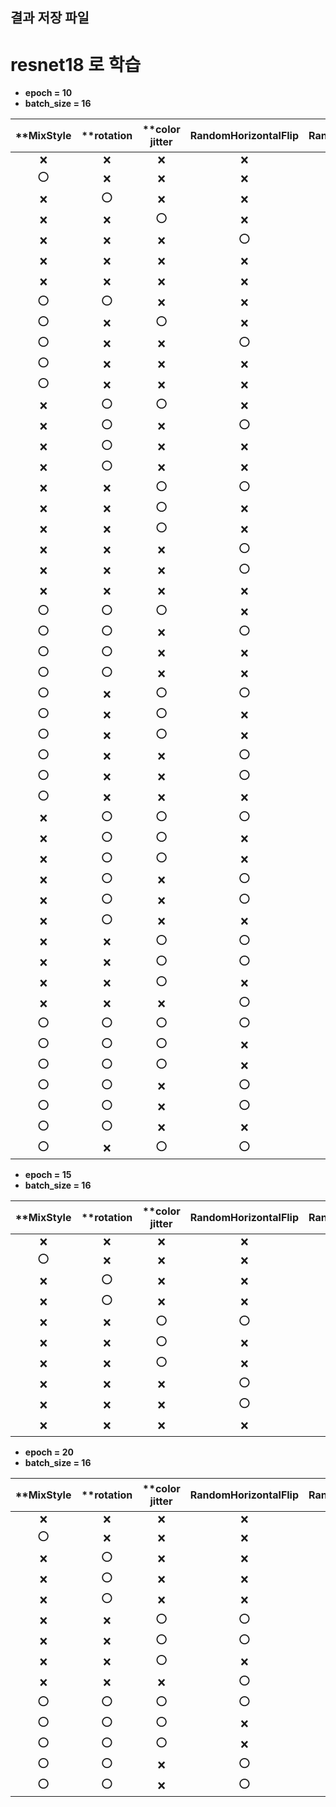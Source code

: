 ## 결과 저장 파일 

# resnet18 로 학습



* **epoch = 10**
* **batch_size = 16**

|**MixStyle|**rotation|**color jitter|RandomHorizontalFlip|RandomVerticalFlip|RandomGrayscale|평균 acc|
|:------:|:---:|:---:|:---:|:---:|:---:|:---:|
|❌|❌|❌|❌|❌|❌|0.7559|
|⭕|❌|❌|❌|❌|❌|0.6373|
|❌|⭕|❌|❌|❌|❌|0.8022|
|❌|❌|⭕|❌|❌|❌|0.8624|
|❌|❌|❌|⭕|❌|❌|0.8927|
|❌|❌|❌|❌|⭕|❌|0.8704|
|❌|❌|❌|❌|❌|⭕|0.8657|
|⭕|⭕|❌|❌|❌|❌|0.7467|
|⭕|❌|⭕|❌|❌|❌|0.8627|
|⭕|❌|❌|⭕|❌|❌|0.8017|
|⭕|❌|❌|❌|⭕|❌|0.8148|
|⭕|❌|❌|❌|❌|⭕|0.8472|
|❌|⭕|⭕|❌|❌|❌|0.7806|
|❌|⭕|❌|⭕|❌|❌|0.8800|
|❌|⭕|❌|❌|⭕|❌|0.8752|
|❌|⭕|❌|❌|❌|⭕|0.7978|
|❌|❌|⭕|⭕|❌|❌|0.8630|
|❌|❌|⭕|❌|⭕|❌|0.8288|
|❌|❌|⭕|❌|❌|⭕|0.8407|
|❌|❌|❌|⭕|⭕|❌|0.8915|
|❌|❌|❌|⭕|❌|⭕|0.9161|
|❌|❌|❌|❌|⭕|⭕|0.9152|
|⭕|⭕|⭕|❌|❌|❌|0.8010|
|⭕|⭕|❌|⭕|❌|❌|0.9022|
|⭕|⭕|❌|❌|⭕|❌|0.8745|
|⭕|⭕|❌|❌|❌|⭕|0.7646|
|⭕|❌|⭕|⭕|❌|❌|0.8557|
|⭕|❌|⭕|❌|⭕|❌|0.7966|
|⭕|❌|⭕|❌|❌|⭕|0.8691|
|⭕|❌|❌|⭕|⭕|❌|0.9057|
|⭕|❌|❌|⭕|❌|⭕|0.8973|
|⭕|❌|❌|❌|⭕|⭕|0.8392|
|❌|⭕|⭕|⭕|❌|❌|0.8641|
|❌|⭕|⭕|❌|⭕|❌|0.8346|
|❌|⭕|⭕|❌|❌|⭕|0.8049|
|❌|⭕|❌|⭕|⭕|❌|0.9071|
|❌|⭕|❌|⭕|❌|⭕|0.9013|
|❌|⭕|❌|❌|⭕|⭕|0.8661|
|❌|❌|⭕|⭕|⭕|❌|0.8649|
|❌|❌|⭕|⭕|❌|⭕|0.8557|
|❌|❌|⭕|❌|⭕|⭕|0.8272|
|❌|❌|❌|⭕|⭕|⭕|**0.9306**|
|⭕|⭕|⭕|⭕|❌|❌|0.8513|
|⭕|⭕|⭕|❌|⭕|❌|0.8330|
|⭕|⭕|⭕|❌|❌|⭕|0.7667|
|⭕|⭕|❌|⭕|⭕|❌|0.8975|
|⭕|⭕|❌|⭕|❌|⭕|0.9087|
|⭕|⭕|❌|❌|⭕|⭕|0.8416|
|⭕|❌|⭕|⭕|⭕|❌|0.8662|


* **epoch = 15**
* **batch_size = 16**

|**MixStyle|**rotation|**color jitter|RandomHorizontalFlip|RandomVerticalFlip|RandomGrayscale|평균 acc|
|:---:|:---:|:---:|:---:|:---:|:---:|:---:|
|❌|❌|❌|❌|❌|❌|0.7323|
|⭕|❌|❌|❌|❌|❌|0.7497|
|❌|⭕|❌|❌|⭕|❌|0.8841|
|❌|⭕|❌|❌|❌|⭕|0.9137|
|❌|❌|⭕|⭕|❌|❌|0.8399|
|❌|❌|⭕|❌|⭕|❌|0.8309|
|❌|❌|⭕|❌|❌|⭕|0.8580|
|❌|❌|❌|⭕|⭕|❌|**0.9237**|
|❌|❌|❌|⭕|❌|⭕|0.9089|
|❌|❌|❌|❌|⭕|⭕|0.9156|



* **epoch = 20**
* **batch_size = 16**

|**MixStyle|**rotation|**color jitter|RandomHorizontalFlip|RandomVerticalFlip|RandomGrayscale|평균 acc|
|:---:|:---:|:---:|:---:|:---:|:---:|:---:|
|❌|❌|❌|❌|❌|❌|0.7949|
|⭕|❌|❌|❌|❌|❌|0.7055|
|❌|⭕|❌|❌|⭕|❌|0.9063|
|❌|⭕|❌|❌|❌|⭕|0.9092|
|❌|⭕|❌|❌|⭕|⭕|0.9039|
|❌|❌|⭕|⭕|⭕|❌|0.8735|
|❌|❌|⭕|⭕|❌|⭕|0.8750|
|❌|❌|⭕|❌|⭕|⭕|0.8673|
|❌|❌|❌|⭕|⭕|⭕|**0.9479**|
|⭕|⭕|⭕|⭕|❌|❌|0.8219|
|⭕|⭕|⭕|❌|⭕|❌|0.8345|
|⭕|⭕|⭕|❌|❌|⭕|0.8260|
|⭕|⭕|❌|⭕|⭕|❌|0.9010|
|⭕|⭕|❌|⭕|❌|⭕|0.9081|

